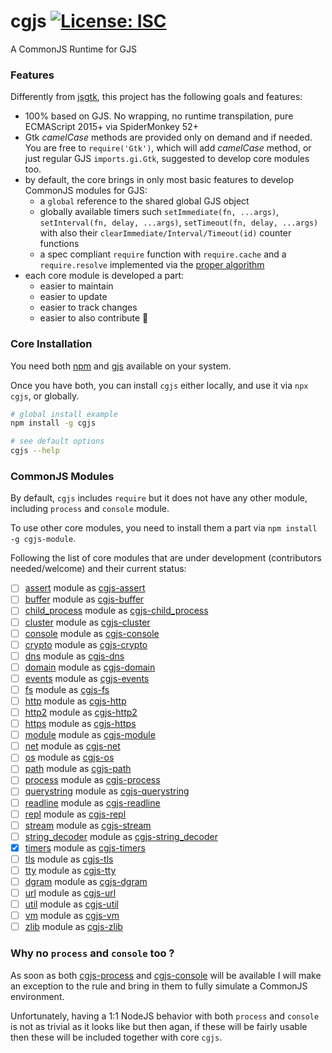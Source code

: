 # cgjs [![License: ISC](https://img.shields.io/badge/License-ISC-yellow.svg)](https://opensource.org/licenses/ISC)

A CommonJS Runtime for GJS

### Features

Differently from [jsgtk](https://github.com/WebReflection/jsgtk), this project has the following goals and features:

  * 100% based on GJS. No wrapping, no runtime transpilation, pure ECMAScript 2015+ via SpiderMonkey 52+
  * Gtk _camelCase_ methods are provided only on demand and if needed. You are free to `require('Gtk')`, which will add _camelCase_ method, or just regular GJS `imports.gi.Gtk`, suggested to develop core modules too.
  * by default, the core brings in only most basic features to develop CommonJS modules for GJS:
    * a `global` reference to the shared global GJS object
    * globally available timers such `setImmediate(fn, ...args)`, `setInterval(fn, delay, ...args)`, `setTimeout(fn, delay, ...args)` with also their `clearImmediate/Interval/Timeout(id)` counter functions
    * a spec compliant `require` function with `require.cache` and a `require.resolve` implemented via the [proper algorithm](https://nodejs.org/api/modules.html#modules_all_together)
  * each core module is developed a part:
    * easier to maintain
    * easier to update
    * easier to track changes
    * easier to also contribute 🎉

### Core Installation

You need both [npm](https://www.npmjs.com) and [gjs](https://wiki.gnome.org/Projects/Gjs) available on your system.

Once you have both, you can install `cgjs` either locally, and use it via `npx cgjs`, or globally.

```sh
# global install example
npm install -g cgjs

# see default options
cgjs --help
```

### CommonJS Modules

By default, `cgjs` includes `require` but it does not have any other module, including `process` and `console` module.

To use other core modules, you need to install them a part via `npm install -g cgjs-module`.

Following the list of core modules that are under development (contributors needed/welcome) and their current status:

  - [ ] [assert](https://nodejs.org/api/assert.html) module as [cgjs-assert](https://github.com/cgjs/cgjs-assert)
  - [ ] [buffer](https://nodejs.org/api/buffer.html) module as [cgjs-buffer](https://github.com/cgjs/cgjs-buffer)
  - [ ] [child_process](https://nodejs.org/api/child_process.html) module as [cgjs-child_process](https://github.com/cgjs/cgjs-child_process)
  - [ ] [cluster](https://nodejs.org/api/cluster.html) module as [cgjs-cluster](https://github.com/cgjs/cgjs-cluster)
  - [ ] [console](https://nodejs.org/api/console.html) module as [cgjs-console](https://github.com/cgjs/cgjs-console)
  - [ ] [crypto](https://nodejs.org/api/crypto.html) module as [cgjs-crypto](https://github.com/cgjs/cgjs-crypto)
  - [ ] [dns](https://nodejs.org/api/dns.html) module as [cgjs-dns](https://github.com/cgjs/cgjs-dns)
  - [ ] [domain](https://nodejs.org/api/domain.html) module as [cgjs-domain](https://github.com/cgjs/cgjs-domain)
  - [ ] [events](https://nodejs.org/api/events.html) module as [cgjs-events](https://github.com/cgjs/cgjs-events)
  - [ ] [fs](https://nodejs.org/api/fs.html) module as [cgjs-fs](https://github.com/cgjs/cgjs-fs)
  - [ ] [http](https://nodejs.org/api/http.html) module as [cgjs-http](https://github.com/cgjs/cgjs-http)
  - [ ] [http2](https://nodejs.org/api/http2.html) module as [cgjs-http2](https://github.com/cgjs/cgjs-http2)
  - [ ] [https](https://nodejs.org/api/https.html) module as [cgjs-https](https://github.com/cgjs/cgjs-https)
  - [ ] [module](https://nodejs.org/api/module.html) module as [cgjs-module](https://github.com/cgjs/cgjs-module)
  - [ ] [net](https://nodejs.org/api/net.html) module as [cgjs-net](https://github.com/cgjs/cgjs-net)
  - [ ] [os](https://nodejs.org/api/os.html) module as [cgjs-os](https://github.com/cgjs/cgjs-os)
  - [ ] [path](https://nodejs.org/api/path.html) module as [cgjs-path](https://github.com/cgjs/cgjs-path)
  - [ ] [process](https://nodejs.org/api/process.html) module as [cgjs-process](https://github.com/cgjs/cgjs-process)
  - [ ] [querystring](https://nodejs.org/api/querystring.html) module as [cgjs-querystring](https://github.com/cgjs/cgjs-querystring)
  - [ ] [readline](https://nodejs.org/api/readline.html) module as [cgjs-readline](https://github.com/cgjs/cgjs-readline)
  - [ ] [repl](https://nodejs.org/api/repl.html) module as [cgjs-repl](https://github.com/cgjs/cgjs-repl)
  - [ ] [stream](https://nodejs.org/api/stream.html) module as [cgjs-stream](https://github.com/cgjs/cgjs-stream)
  - [ ] [string_decoder](https://nodejs.org/api/string_decoder.html) module as [cgjs-string_decoder](https://github.com/cgjs/cgjs-string_decoder)
  - [x] [timers](https://nodejs.org/api/timers.html) module as [cgjs-timers](https://github.com/cgjs/cgjs-timers)
  - [ ] [tls](https://nodejs.org/api/tls.html) module as [cgjs-tls](https://github.com/cgjs/cgjs-tls)
  - [ ] [tty](https://nodejs.org/api/tty.html) module as [cgjs-tty](https://github.com/cgjs/cgjs-tty)
  - [ ] [dgram](https://nodejs.org/api/dgram.html) module as [cgjs-dgram](https://github.com/cgjs/cgjs-dgram)
  - [ ] [url](https://nodejs.org/api/url.html) module as [cgjs-url](https://github.com/cgjs/cgjs-url)
  - [ ] [util](https://nodejs.org/api/util.html) module as [cgjs-util](https://github.com/cgjs/cgjs-util)
  - [ ] [vm](https://nodejs.org/api/vm.html) module as [cgjs-vm](https://github.com/cgjs/cgjs-vm)
  - [ ] [zlib](https://nodejs.org/api/zlib.html) module as [cgjs-zlib](https://github.com/cgjs/cgjs-zlib)

### Why no `process` and `console` too ?

As soon as both [cgjs-process](https://github.com/cgjs/cgjs-process) and [cgjs-console](https://github.com/cgjs/cgjs-console) will be available I will make an exception to the rule and bring in them to fully simulate a CommonJS environment.

Unfortunately, having a 1:1 NodeJS behavior with both `process` and `console` is not as trivial as it looks like but then agan, if these will be fairly usable then these will be included together with core `cgjs`.
